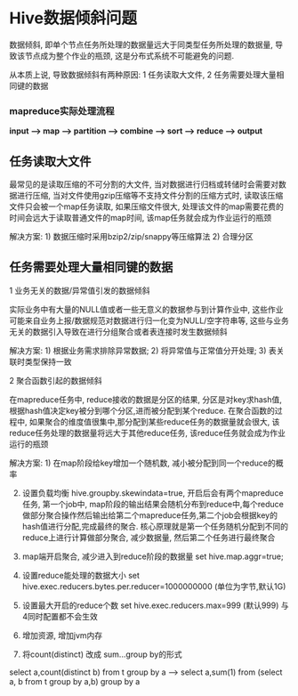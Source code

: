 # Hive数据倾斜问题

数据倾斜, 即单个节点任务所处理的数据量远大于同类型任务所处理的数据量, 导致该节点成为整个作业的瓶颈, 这是分布式系统不可能避免的问题.

从本质上说, 导致数据倾斜有两种原因: 1 任务读取大文件, 2 任务需要处理大量相同键的数据

### mapreduce实际处理流程

**input --> map --> partition --> combine --> sort --> reduce --> output**



## 任务读取大文件

最常见的是读取压缩的不可分割的大文件, 当对数据进行归档或转储时会需要对数据进行压缩, 当对文件使用gzip压缩等不支持文件分割的压缩方式时, 读取该压缩文件只会被一个map任务读取, 如果压缩文件很大, 处理该文件的map需要花费的时间会远大于读取普通文件的map时间, 该map任务就会成为作业运行的瓶颈

解决方案: 1) 数据压缩时采用bzip2/zip/snappy等压缩算法 2) 合理分区

## 任务需要处理大量相同键的数据

1 业务无关的数据/异常值引发的数据倾斜

实际业务中有大量的NULL值或者一些无意义的数据参与到计算作业中, 这些作业可能来自业务上报/数据规范对数据进行归一化变为NULL/空字符串等, 这些与业务无关的数据引入导致在进行分组聚合或者表连接时发生数据倾斜



解决方案: 1) 根据业务需求排除异常数据; 2) 将异常值与正常值分开处理; 3) 表关联时类型保持一致



2 聚合函数引起的数据倾斜

在mapreduce任务中, reduce接收的数据是分区的结果, 分区是对key求hash值,根据hash值决定key被分到哪个分区,进而被分配到某个reduce. 在聚合函数的过程中, 如果聚合的维度值很集中,那分配到某些reduce任务的数据量就会很大, 该reduce任务处理的数据量将远大于其他reduce任务, 该reduce任务就会成为作业运行的瓶颈

解决方案: 1) 在map阶段给key增加一个随机数, 减小被分配到同一个reduce的概率 

2) 设置负载均衡 hive.groupby.skewindata=true, 开启后会有两个mapreduce任务, 第一个job中, map阶段的输出结果会随机分布到reduce中,每个reduce做部分聚合操作然后输出给第二个mapreduce任务,第二个job会根据key的hash值进行分配,完成最终的聚合.  核心原理就是第一个任务随机分配到不同的reduce上进行计算做部分聚合, 减少数据量, 然后第二个任务进行最终聚合

3) map端开启聚合, 减少进入到reduce阶段的数据量 set hive.map.aggr=true; 



4) 设置reduce能处理的数据大小  set  hive.exec.reducers.bytes.per.reducer=1000000000  (单位为字节,默认1G)

5) 设置最大开启的reduce个数  set hive.exec.reducers.max=999 (默认999)  与4同时配置都不会生效

6) 增加资源, 增加jvm内存

7) 将count(distinct) 改成 sum...group by的形式

 select a,count(distinct b) from t group by a  -->  select a,sum(1) from (select a, b from t group by a,b) group by a












